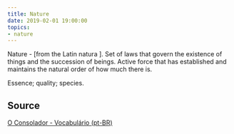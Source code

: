 ```yaml
---
title: Nature
date: 2019-02-01 19:00:00
topics:
- nature
---
```


Nature - [from the Latin natura ].  Set of laws that govern the existence of
things and the succession of beings.  Active force that has established and
maintains the natural order of how much there is. 

Essence; quality; species.

## Source
[O Consolador - Vocabulário (pt-BR)](http://www.oconsolador.com.br/linkfixo/vocabulario/principal.html)
